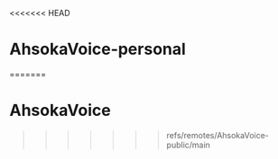 <<<<<<< HEAD
# AhsokaVoice-personal
=======
# AhsokaVoice
>>>>>>> refs/remotes/AhsokaVoice-public/main
